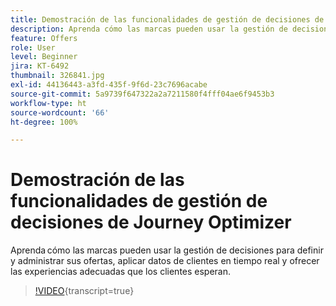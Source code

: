 ```yaml
---
title: Demostración de las funcionalidades de gestión de decisiones de Journey Optimizer
description: Aprenda cómo las marcas pueden usar la gestión de decisiones para definir y administrar sus ofertas, aplicar datos de clientes en tiempo real y ofrecer las experiencias adecuadas que los clientes esperan.
feature: Offers
role: User
level: Beginner
jira: KT-6492
thumbnail: 326841.jpg
exl-id: 44136443-a3fd-435f-9f6d-23c7696acabe
source-git-commit: 5a9739f647322a2a7211580f4fff04ae6f9453b3
workflow-type: ht
source-wordcount: '66'
ht-degree: 100%

---
```


# Demostración de las funcionalidades de gestión de decisiones de Journey Optimizer

Aprenda cómo las marcas pueden usar la gestión de decisiones para definir y administrar sus ofertas, aplicar datos de clientes en tiempo real y ofrecer las experiencias adecuadas que los clientes esperan.

>[!VIDEO](https://video.tv.adobe.com/v/326841?quality=12&learn=on){transcript=true}

